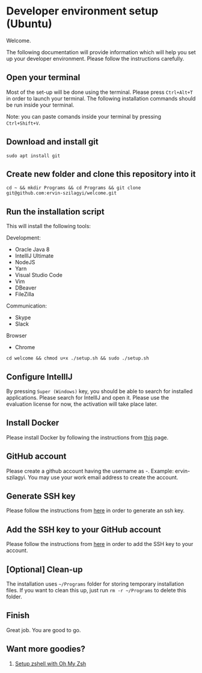# Developer environment setup (Ubuntu)

Welcome.

The following documentation will provide information which will help you set up your developer environment. Please follow the instructions carefully.

## Open your terminal

Most of the set-up will be done using the terminal. Please press `Ctrl+Alt+T` in order to launch your terminal. The following installation commands should be run inside your terminal. 

Note: you can paste comands inside your terminal by pressing `Ctrl+Shift+V`.

## Download and install git

`sudo apt install git`

## Create new folder and clone this repository into it

`cd ~ && mkdir Programs && cd Programs && git clone git@github.com:ervin-szilagyi/welcome.git`

## Run the installation script

This will install the following tools:

Development:

* Oracle Java 8
* IntellIJ Ultimate
* NodeJS
* Yarn
* Visual Studio Code
* Vim
* DBeaver
* FileZilla

Communication:

* Skype
* Slack

Browser

* Chrome

`cd welcome && chmod u+x ./setup.sh && sudo ./setup.sh`

## Configure IntellIJ

By pressing `Super (Windows)` key, you should be able to search for installed applications. Please search for IntellIJ and open it. Please use the evaluation license for now, the activation will take place later.

## Install Docker

Please install Docker by following the instructions from [this](https://docs.docker.com/install/linux/docker-ce/ubuntu/) page.

## GitHub account

Please create a github account having the username as <firstname>-<lastname>. Example: ervin-szilagyi. You may use your work email address to create the account.

## Generate SSH key

Please follow the instructions from [here](https://help.github.com/en/enterprise/2.17/user/authenticating-to-github/generating-a-new-ssh-key-and-adding-it-to-the-ssh-agent) in order to generate an ssh key.

## Add the SSH key to your GitHub account

Please follow the instructions from [here](https://help.github.com/en/enterprise/2.17/user/authenticating-to-github/adding-a-new-ssh-key-to-your-github-account) in order to add the SSH key to your account.

## [Optional] Clean-up

The installation uses `~/Programs` folder for storing temporary installation files. If you want to clean this up, just run `rm -r ~/Programs` to delete this folder.

## Finish

Great job. You are good to go.

## Want more goodies?
1. [Setup zshell with Oh My Zsh](install-zshell.md)

